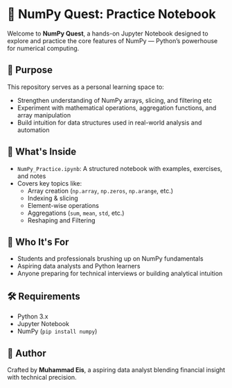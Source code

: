 # 🧠 NumPy Quest: Practice Notebook

Welcome to **NumPy Quest**, a hands-on Jupyter Notebook designed to explore and practice the core features of NumPy — Python’s powerhouse for numerical computing.

## 🚀 Purpose
This repository serves as a personal learning space to:
- Strengthen understanding of NumPy arrays, slicing, and filtering etc
- Experiment with mathematical operations, aggregation functions, and array manipulation
- Build intuition for data structures used in real-world analysis and automation

## 📘 What's Inside
- `NumPy_Practice.ipynb`: A structured notebook with examples, exercises, and notes
- Covers key topics like:
  - Array creation (`np.array`, `np.zeros`, `np.arange`, etc.)
  - Indexing & slicing
  - Element-wise operations
  - Aggregations (`sum`, `mean`, `std`, etc.)
  - Reshaping and Filtering
    

## 🎯 Who It's For
- Students and professionals brushing up on NumPy fundamentals  
- Aspiring data analysts and Python learners  
- Anyone preparing for technical interviews or building analytical intuition

## 🛠️ Requirements
- Python 3.x  
- Jupyter Notebook  
- NumPy (`pip install numpy`)

## 🌱 Author
Crafted by **Muhammad Eis**, a aspiring data analyst blending financial insight with technical precision.  


